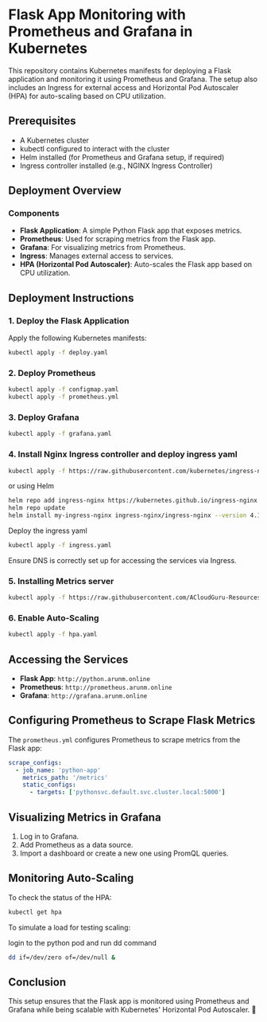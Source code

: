 # Flask App Monitoring with Prometheus and Grafana in Kubernetes

This repository contains Kubernetes manifests for deploying a Flask application and monitoring it using Prometheus and Grafana. The setup also includes an Ingress for external access and Horizontal Pod Autoscaler (HPA) for auto-scaling based on CPU utilization.

## Prerequisites
- A Kubernetes cluster
- kubectl configured to interact with the cluster
- Helm installed (for Prometheus and Grafana setup, if required)
- Ingress controller installed (e.g., NGINX Ingress Controller)

## Deployment Overview
### Components
- **Flask Application**: A simple Python Flask app that exposes metrics.
- **Prometheus**: Used for scraping metrics from the Flask app.
- **Grafana**: For visualizing metrics from Prometheus.
- **Ingress**: Manages external access to services.
- **HPA (Horizontal Pod Autoscaler)**: Auto-scales the Flask app based on CPU utilization.

## Deployment Instructions

### 1. Deploy the Flask Application
Apply the following Kubernetes manifests:
```sh
kubectl apply -f deploy.yaml
```

### 2. Deploy Prometheus
```sh
kubectl apply -f configmap.yaml
kubectl apply -f prometheus.yml
```

### 3. Deploy Grafana
```sh
kubectl apply -f grafana.yaml
```

### 4. Install Nginx Ingress controller and deploy ingress yaml

```sh
kubectl apply -f https://raw.githubusercontent.com/kubernetes/ingress-nginx/main/deploy/static/provider/cloud/deploy.yaml
```
or using Helm

```sh
helm repo add ingress-nginx https://kubernetes.github.io/ingress-nginx
helm repo update
helm install my-ingress-nginx ingress-nginx/ingress-nginx --version 4.12.0
```
Deploy the ingress yaml

```sh
kubectl apply -f ingress.yaml
```
Ensure DNS is correctly set up for accessing the services via Ingress.

### 5. Installing Metrics server

```sh
kubectl apply -f https://raw.githubusercontent.com/ACloudGuru-Resources/content-cka-resources/master/metrics-server-components.yaml
```

### 6. Enable Auto-Scaling
```sh
kubectl apply -f hpa.yaml
```

## Accessing the Services
- **Flask App**: `http://python.arunm.online`
- **Prometheus**: `http://prometheus.arunm.online`
- **Grafana**: `http://grafana.arunm.online`

## Configuring Prometheus to Scrape Flask Metrics
The `prometheus.yml` configures Prometheus to scrape metrics from the Flask app:
```yaml
scrape_configs:
  - job_name: 'python-app'
    metrics_path: '/metrics'
    static_configs:
      - targets: ['pythonsvc.default.svc.cluster.local:5000']
```

## Visualizing Metrics in Grafana
1. Log in to Grafana.
2. Add Prometheus as a data source.
3. Import a dashboard or create a new one using PromQL queries.

## Monitoring Auto-Scaling
To check the status of the HPA:
```sh
kubectl get hpa
```
To simulate a load for testing scaling:

login to the python pod and run dd command

```sh
dd if=/dev/zero of=/dev/null &
```

## Conclusion
This setup ensures that the Flask app is monitored using Prometheus and Grafana while being scalable with Kubernetes' Horizontal Pod Autoscaler. 🚀

